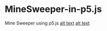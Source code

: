 # MineSweeper-in-p5.js
Mine Sweeper using p5.js 
[alt text](https://github.com/nishantpatil95/MineSweeper-in-p5.js/blob/master/Minesweeper.png)
[alt text](https://github.com/nishantpatil95/MineSweeper-in-p5.js/blob/master/Minesweeper2.png)
